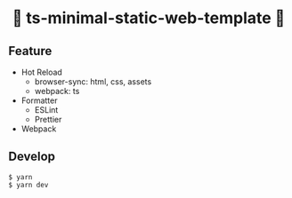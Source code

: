 <div align="center">
  <h1>👶 ts-minimal-static-web-template 👶</h1>
</div>

## Feature

- Hot Reload
  - browser-sync: html, css, assets
  - webpack: ts
- Formatter
  - ESLint
  - Prettier
- Webpack

## Develop

```
$ yarn
$ yarn dev
```
